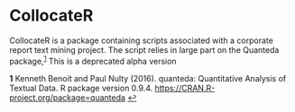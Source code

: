 # CollocateR

CollocateR is a package containing scripts associated with a corporate report text mining project. The script relies in large part on the Quanteda package,<sup id="a1">[1](#f1)</sup>
This is a deprecated alpha version
<!-- footnote -->

<b id="f1">1</b> Kenneth Benoit and Paul Nulty (2016). quanteda: Quantitative Analysis of Textual Data.
  R package version 0.9.4. https://CRAN.R-project.org/package=quanteda  [↩](#a1)

<!-- footnote ends -->
